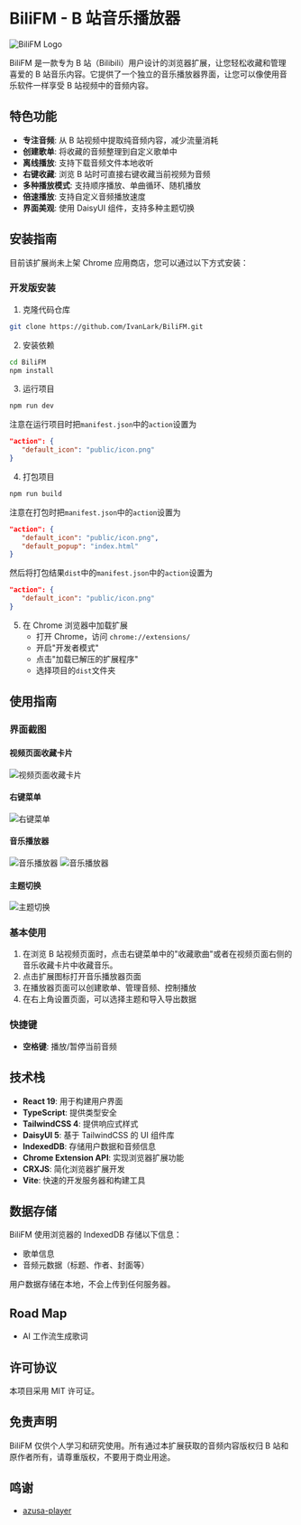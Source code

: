 # BiliFM - B 站音乐播放器

![BiliFM Logo](public/icon.png)

BiliFM 是一款专为 B 站（Bilibili）用户设计的浏览器扩展，让您轻松收藏和管理喜爱的 B 站音乐内容。它提供了一个独立的音乐播放器界面，让您可以像使用音乐软件一样享受 B 站视频中的音频内容。

## 特色功能

- **专注音频**: 从 B 站视频中提取纯音频内容，减少流量消耗
- **创建歌单**: 将收藏的音频整理到自定义歌单中
- **离线播放**: 支持下载音频文件本地收听
- **右键收藏**: 浏览 B 站时可直接右键收藏当前视频为音频
- **多种播放模式**: 支持顺序播放、单曲循环、随机播放
- **倍速播放**: 支持自定义音频播放速度
- **界面美观**: 使用 DaisyUI 组件，支持多种主题切换

## 安装指南

目前该扩展尚未上架 Chrome 应用商店，您可以通过以下方式安装：

### 开发版安装

1. 克隆代码仓库

```bash
git clone https://github.com/IvanLark/BiliFM.git
```

2. 安装依赖

```bash
cd BiliFM
npm install
```

3. 运行项目

```bash
npm run dev
```

注意在运行项目时把`manifest.json`中的`action`设置为

```json
"action": {
   "default_icon": "public/icon.png"
}
```

4. 打包项目

```bash
npm run build
```

注意在打包时把`manifest.json`中的`action`设置为

```json
"action": {
   "default_icon": "public/icon.png",
   "default_popup": "index.html"
}
```

然后将打包结果`dist`中的`manifest.json`中的`action`设置为

```json
"action": {
   "default_icon": "public/icon.png"
}
```

5. 在 Chrome 浏览器中加载扩展
   - 打开 Chrome，访问 `chrome://extensions/`
   - 开启"开发者模式"
   - 点击"加载已解压的扩展程序"
   - 选择项目的`dist`文件夹

## 使用指南

### 界面截图

#### 视频页面收藏卡片

![视频页面收藏卡片](show_collect_card.png)

#### 右键菜单

![右键菜单](show_right_menu.png)

#### 音乐播放器

![音乐播放器](show_music_player_1.png)
![音乐播放器](show_music_player_2.png)

#### 主题切换

![主题切换](show_theme_setting.png)

### 基本使用

1. 在浏览 B 站视频页面时，点击右键菜单中的"收藏歌曲"或者在视频页面右侧的音乐收藏卡片中收藏音乐。
2. 点击扩展图标打开音乐播放器页面
3. 在播放器页面可以创建歌单、管理音频、控制播放
4. 在右上角设置页面，可以选择主题和导入导出数据

### 快捷键

- **空格键**: 播放/暂停当前音频

## 技术栈

- **React 19**: 用于构建用户界面
- **TypeScript**: 提供类型安全
- **TailwindCSS 4**: 提供响应式样式
- **DaisyUI 5**: 基于 TailwindCSS 的 UI 组件库
- **IndexedDB**: 存储用户数据和音频信息
- **Chrome Extension API**: 实现浏览器扩展功能
- **CRXJS**: 简化浏览器扩展开发
- **Vite**: 快速的开发服务器和构建工具

## 数据存储

BiliFM 使用浏览器的 IndexedDB 存储以下信息：

- 歌单信息
- 音频元数据（标题、作者、封面等）

用户数据存储在本地，不会上传到任何服务器。

## Road Map

- AI 工作流生成歌词

## 许可协议

本项目采用 MIT 许可证。

## 免责声明

BiliFM 仅供个人学习和研究使用。所有通过本扩展获取的音频内容版权归 B 站和原作者所有，请尊重版权，不要用于商业用途。

## 鸣谢

- [azusa-player](https://github.com/kenmingwang/azusa-player)
